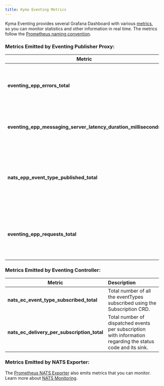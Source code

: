 ```yaml
---
title: Kyma Eventing Metrics
---
```


Kyma Eventing provides several Grafana Dashboard with various [metrics](./evnt-02-eventing-metrics.md), so you can monitor statistics and other information in real time.
The metrics follow the [Prometheus naming convention](https://prometheus.io/docs/practices/naming/).

### Metrics Emitted by Eventing Publisher Proxy:

| Metric                                                          | Description                                                                                    |
|-----------------------------------------------------------------|:-----------------------------------------------------------------------------------------------|
| **eventing_epp_errors_total**                                   | Total number of errors while sending events to the messaging server.                           |
| **eventing_epp_messaging_server_latency_duration_milliseconds** | Duration of sending events to the messaging server in milliseconds.                            |
| **nats_epp_event_type_published_total**                         | Total number of event publishing requests to the NATS messaging server for a given event type. |
| **eventing_epp_requests_total**                                 | Total number of event publishing requests to the messaging server.                             |

### Metrics Emitted by Eventing Controller:

| Metric                                      | Description                                                                                                 |
|---------------------------------------------|:------------------------------------------------------------------------------------------------------------|
| **nats_ec_event_type_subscribed_total**     | Total number of all the eventTypes subscribed using the Subscription CRD.                                   |
| **nats_ec_delivery_per_subscription_total** | Total number of dispatched events per subscription with information regarding the status code and its sink. |

### Metrics Emitted by NATS Exporter:

The [Prometheus NATS Exporter](https://github.com/nats-io/prometheus-nats-exporter) also emits metrics that you can monitor. Learn more about [NATS Monitoring](https://docs.nats.io/running-a-nats-service/configuration/monitoring#jetstream-information).  
 
